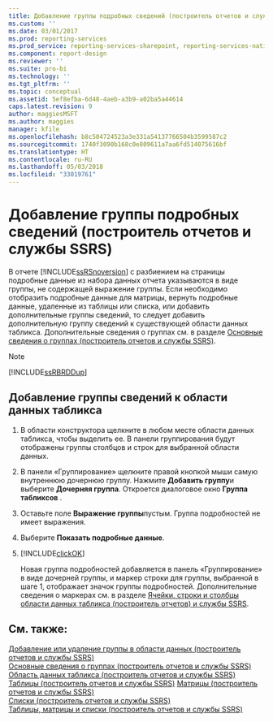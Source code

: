 ```yaml
---
title: Добавление группы подробных сведений (построитель отчетов и службы SSRS) | Документы Майкрософт
ms.custom: ''
ms.date: 03/01/2017
ms.prod: reporting-services
ms.prod_service: reporting-services-sharepoint, reporting-services-native
ms.component: report-design
ms.reviewer: ''
ms.suite: pro-bi
ms.technology: ''
ms.tgt_pltfrm: ''
ms.topic: conceptual
ms.assetid: 5ef8efba-6d48-4aeb-a3b9-a02ba5a44614
caps.latest.revision: 9
author: maggiesMSFT
ms.author: maggies
manager: kfile
ms.openlocfilehash: b8c504724523a3e331a54137766504b3599587c2
ms.sourcegitcommit: 1740f3090b168c0e809611a7aa6fd514075616bf
ms.translationtype: HT
ms.contentlocale: ru-RU
ms.lasthandoff: 05/03/2018
ms.locfileid: "33019761"
---
```

# <a name="add-a-details-group-report-builder-and-ssrs"></a>Добавление группы подробных сведений (построитель отчетов и службы SSRS)
В отчете [!INCLUDE[ssRSnoversion](../../includes/ssrsnoversion-md.md)] с разбиением на страницы подробные данные из набора данных отчета указываются в виде группы, не содержащей выражение группы. Если необходимо отобразить подробные данные для матрицы, вернуть подробные данные, удаленные из таблицы или списка, или добавить дополнительные группы сведений, то следует добавить дополнительную группу сведений к существующей области данных табликса. Дополнительные сведения о группах см. в разделе [Основные сведения о группах (построитель отчетов и службы SSRS)](../../reporting-services/report-design/understanding-groups-report-builder-and-ssrs.md).  
  
> [!NOTE]  
>  [!INCLUDE[ssRBRDDup](../../includes/ssrbrddup-md.md)]  
  
## <a name="to-add-a-details-group-to-a-tablix-data-region"></a>Добавление группы сведений к области данных табликса  
  
1.  В области конструктора щелкните в любом месте области данных табликса, чтобы выделить ее. В панели группирования будут отображены группы столбцов и строк для выбранной области данных.  
  
2.  В панели «Группирование» щелкните правой кнопкой мыши самую внутреннюю дочернюю группу. Нажмите **Добавить группу**и выберите **Дочерняя группа**. Откроется диалоговое окно **Группа табликсов** .  
  
3.  Оставьте поле **Выражение группы**пустым. Группа подробностей не имеет выражения.  
  
4.  Выберите **Показать подробные данные**.  
  
5.  [!INCLUDE[clickOK](../../includes/clickok-md.md)]  
  
     Новая группа подробностей добавляется в панель «Группирование» в виде дочерней группы, и маркер строки для группы, выбранной в шаге 1, отображает значок группы подробностей. Дополнительные сведения о маркерах см. в разделе [Ячейки, строки и столбцы области данных табликса &#40;построитель отчетов&#41; и службы SSRS](../../reporting-services/report-design/tablix-data-region-cells-rows-and-columns-report-builder-and-ssrs.md).  
  
## <a name="see-also"></a>См. также:  
 [Добавление или удаление группы в области данных (построитель отчетов и службы SSRS)](../../reporting-services/report-design/add-or-delete-a-group-in-a-data-region-report-builder-and-ssrs.md)   
 [Основные сведения о группах (построитель отчетов и службы SSRS)](../../reporting-services/report-design/understanding-groups-report-builder-and-ssrs.md)   
 [Область данных табликса (построитель отчетов и службы SSRS)](../../reporting-services/report-design/tablix-data-region-report-builder-and-ssrs.md)   
 [Таблицы (построитель отчетов и службы SSRS)](../../reporting-services/report-design/tables-report-builder-and-ssrs.md) [Матрицы (построитель отчетов и службы SSRS)](../../reporting-services/report-design/create-a-matrix-report-builder-and-ssrs.md)   
 [Списки &#40;построитель отчетов и службы SSRS&#41;](../../reporting-services/report-design/create-invoices-and-forms-with-lists-report-builder-and-ssrs.md)      
 [Таблицы, матрицы и списки (построитель отчетов и службы SSRS)](../../reporting-services/report-design/tables-matrices-and-lists-report-builder-and-ssrs.md)  
  
  
